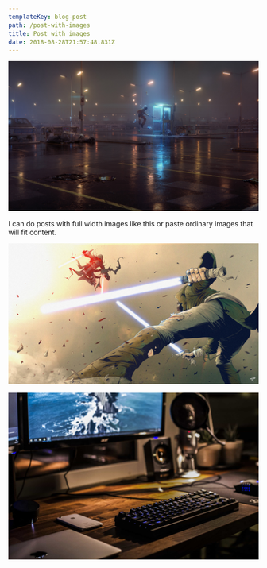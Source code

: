 ```yaml
---
templateKey: blog-post
path: /post-with-images
title: Post with images
date: 2018-08-28T21:57:48.831Z
---
```

<span data-width="full">![Full width image](./cornelius-dammrich-52hz-shot-a-web-high.jpg)</span>

I can do posts with full width images like this or paste ordinary images that will fit content.

![Another image, ordinary content width](./tonton-revolver-coders-strike-back.jpg)

![some other image](./photo-1489257712451-3a66755ca19c.jpg)